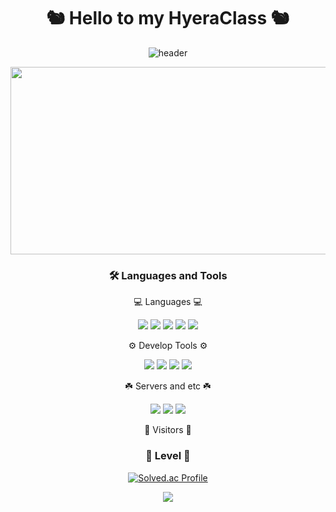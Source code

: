<div align="center">
  <h1>
    🐿️ Hello to my HyeraClass 🐿️
  </h1>

  ![header](https://capsule-render.vercel.app/api?type=waving&color=gradient&height=250&section=header&text=hyeraClass&fontSize=90)

  <a href="https://github.com/devxb/gitanimals">
    <img
      src="https://render.gitanimals.org/farms/Yeomhyera"
      width="600"
      height="300"
    />
  </a>

  <!--
**Yeomhyera/Yeomhyera** is a ✨ _special_ ✨ repository because its `README.md` (this file) appears on your GitHub profile.

Here are some ideas to get you started:

- 🔭 I’m currently working on ...
- 🌱 I’m currently learning ...
- 👯 I’m looking to collaborate on ...
- 🤔 I’m looking for help with ...
- 💬 Ask me about ...
- 📫 How to reach me: ...
- 😄 Pronouns: ...
- ⚡ Fun fact: ...
-->

  ### 🛠 Languages and Tools

  <p align="center">
    💻 Languages 💻
  </p>
  <p align="center">
    <img src="https://img.shields.io/badge/Java-265A8F?style=flat&logo=java&logoColor=white" />
    <img src="https://img.shields.io/badge/Python-3776AB?style=flat&logo=python&logoColor=white" />
    <!--   <img src="https://img.shields.io/badge/Kotlin-7F52FF?style=flat&logo=kotlin&logoColor=white"/> -->
    <img src="https://img.shields.io/badge/HTML-E34F26?style=flat&logo=HTML5&logoColor=white" />
    <img src="https://img.shields.io/badge/CSS-1572B6?style=flat&logo=CSS3&logoColor=white" />
    <img src="https://img.shields.io/badge/JavaScript-F7DF1E?style=flat&logo=javascript&logoColor=white" />
    <!--   <img src="https://img.shields.io/badge/C-A8B9CC?style=flat&logo=c&logoColor=white"/> -->
  </p>
  <p align="center">
    ⚙️ Develop Tools ⚙️
  </p>
  <p align="center">
    <img src="https://img.shields.io/badge/Visual Studio-5C2D91?style=flat&logo=visualstudio&logoColor=white" />
    <img
      src="https://img.shields.io/badge/Visual Studio Code-007ACC?style=flat&logo=visualstudiocode&logoColor=white" />
    <img src="https://img.shields.io/badge/Android Studio-3DDC84?style=flat&logo=androidstudio&logoColor=white" />
    <img src="https://img.shields.io/badge/IntelliJ IDEA-000000?style=flat&logo=intellijidea&logoColor=white" />
  </p>
  <p align="center">
    ☘️ Servers and etc ☘️
  </p>
  <p align="center">
    <img src="https://img.shields.io/badge/Linux-FCC624?style=flat&logo=linux&logoColor=white" />
    <img src="https://img.shields.io/badge/MySql-4479A1?style=flat&logo=mysql&logoColor=white" />
    <img src="https://img.shields.io/badge/PHP-777BB4?style=flat&logo=php&logoColor=white" />
  </p>
  <p align="center">
    🚪 Visitors 🚪
  </p>

  ### 🎢 Level 🎢

  [![Solved.ac Profile](http://mazassumnida.wtf/api/v2/generate_badge?boj=hyera1010)](https://solved.ac/hyera1010)

  <a href="https://github.com/devxb/gitanimals">
    <img src="https://render.gitanimals.org/farms/Yeomhyera" />
  </a>

</div>
